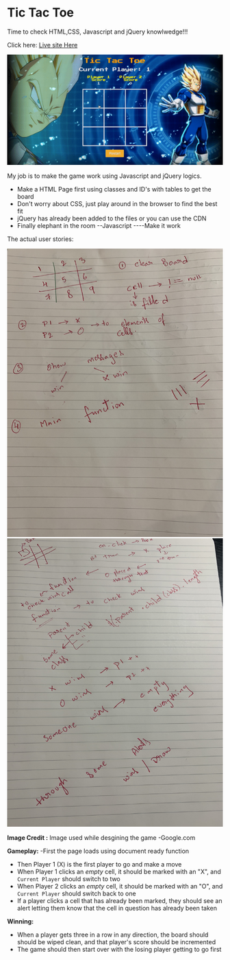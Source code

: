 # Tic Tac Toe

Time to check HTML,CSS, Javascript and jQuery knowlwedge!!!

Click here: [Live site Here](https://gouthamgo.github.io/project0/)

![](1.gif)

My job is to make the game  work using Javascript and jQuery logics.

- Make a HTML Page first using classes and ID's with tables to get the board
- Don't worry about CSS, just play around in the browser to find the best fit
- jQuery has already been added to the files or you can use the CDN 
- Finally elephant in the room --Javascript ----Make it work

The actual user stories:

![](img/IMG-0057.jpg)
![](img/IMG-0058.jpg)

**Image Credit :**
Image used while desgining the game
 -Google.com

**Gameplay:**
-First the page loads using  document ready function
- Then  Player 1 (X) is the first player to go and make a move 
- When Player 1 clicks an *empty* cell, it should be marked with an "X", and `Current Player` should switch to two
- When Player 2 clicks an *empty* cell, it should be marked with an "O", and `Current Player` should switch back to one
- If a player clicks a cell that has already been marked, they should see an alert letting them know that the cell in question has already been taken

**Winning:**
- When a player gets three in a row in any direction, the board should should be wiped clean, and that player's score should be incremented
- The game should then start over with the losing player getting to go first


